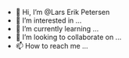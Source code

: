 - 👋 Hi, I’m @Lars Erik Petersen
- 👀 I’m interested in ...
- 🌱 I’m currently learning ...
- 💞️ I’m looking to collaborate on ...
- 📫 How to reach me ...

<!---
dklaerpe/dklaerpe is a ✨ special ✨ repository because its `README.md` (this file) appears on your GitHub profile.
You can click the Preview link to take a look at your changes.
--->
